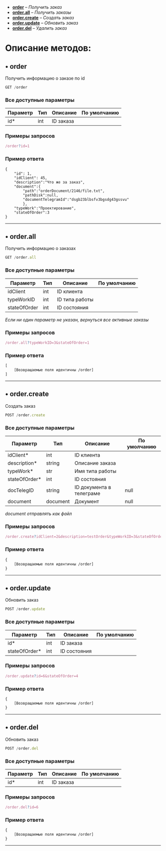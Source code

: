 - [**order**](#-order) – *Получить заказ*
- [**order.all**](#-orderall) – *Получить заказы*
- [**order.create**](#-ordercreate) – *Создать заказ*
- [**order.update**](#-orderupdate) – *Обновить заказ*
- [**order.del**](#-orderdel) – *Удалить заказ*
# Описание методов: 

## • order
Получить информацию о заказе по id
```js
GET /order
```

### Все доступные параметры
Параметр | Тип | Описание | По умолчанию
-- | -- | -- | --
id* | int | ID заказа


### Примеры запросов
```js
/order?id=1
```

### Пример ответа
```
{
    "id": 1,
    "idClient": 45,
    "description":"Что же за заказ",
    "document":{
        "path":"orderDocument/2146/file.txt",
        "pathDisk":null,
        "documentTelegramId":"dsgb23blbsfv3bgsdg43gssvu"
        },
    "typeWork":"Проектирование",
    "stateOfOrder":3
}
```
***



## • order.all
Получить информацию о заказах
```js
GET /order.all
```

### Все доступные параметры
Параметр | Тип | Описание | По умолчанию
-- | -- | -- | --
idClient | int | ID клиента
typeWorkID | int | ID типа работы
stateOfOrder | int | ID состояния

*Если ни один параметр не указан, вернуться все активные заказы*

### Примеры запросов
```js
/order.all?typeWorkID=3&stateOfOrder=1
```

### Пример ответа
```
[
    [Возвращаемые поля идентичны /order]
]
```
***



## • order.create
Создать заказ
```js
POST /order.create
```

### Все доступные параметры
Параметр | Тип | Описание | По умолчанию
-- | -- | -- | --
idClient* | int | ID клиента
description* | string | Описание заказа
typeWork* | str | Имя типа работы
stateOfOrder* | int | ID состояния
docTelegID | string | ID документа в телеграме | null
document | document | Документ | null

*document отправлять как файл*

### Примеры запросов
```js
/order.create?idClient=2&description=testOrder&typeWorkID=3&stateOfOrder=1
```

### Пример ответа
```
{
    [Возвращаемые поля идентичны /order]
}
```
***



## • order.update
Обновить заказ
```js
POST /order.update
```

### Все доступные параметры
Параметр | Тип | Описание | По умолчанию
-- | -- | -- | --
id* | int | ID заказа
stateOfOrder* | int | ID состояния


### Примеры запросов
```js
/order.update?id=6&stateOfOrder=4
```

### Пример ответа
```
{
    [Возвращаемые поля идентичны /order]
}
```
***



## • order.del
Обновить заказ
```js
POST /order.del
```

### Все доступные параметры
Параметр | Тип | Описание | По умолчанию
-- | -- | -- | --
id* | int | ID заказа

### Примеры запросов
```js
/order.del?id=6
```

### Пример ответа
```
{
    [Возвращаемые поля идентичны /order]
}
```
***